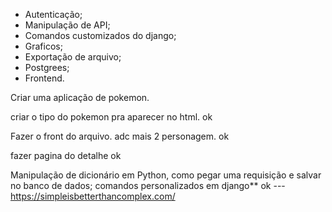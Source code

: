 - Autenticação;
- Manipulação de API;
- Comandos customizados do django;
- Graficos;
- Exportação de arquivo;
- Postgrees;
- Frontend.
 

 Criar uma aplicação de pokemon. 

 criar o tipo do pokemon pra aparecer no html. ok

 Fazer o front do arquivo. adc mais 2 personagem. ok

 fazer pagina do detalhe ok

 Manipulação de dicionário em Python, como pegar uma requisição e salvar no banco de dados; comandos personalizados em django** ok 
---  https://simpleisbetterthancomplex.com/ 
 

 